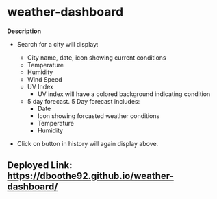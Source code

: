 # weather-dashboard

**Description**
- Search for a city will display:
  - City name, date, icon showing current conditions
  - Temperature
  - Humidity
  - Wind Speed 
  - UV Index
    - UV index will have a colored background indicating condition
  - 5 day forecast. 5 Day forecast includes: 
    - Date
    - Icon showing forcasted weather conditions
    - Temperature
    - Humidity

- Click on button in history will again display above. 

## Deployed Link: https://dboothe92.github.io/weather-dashboard/
